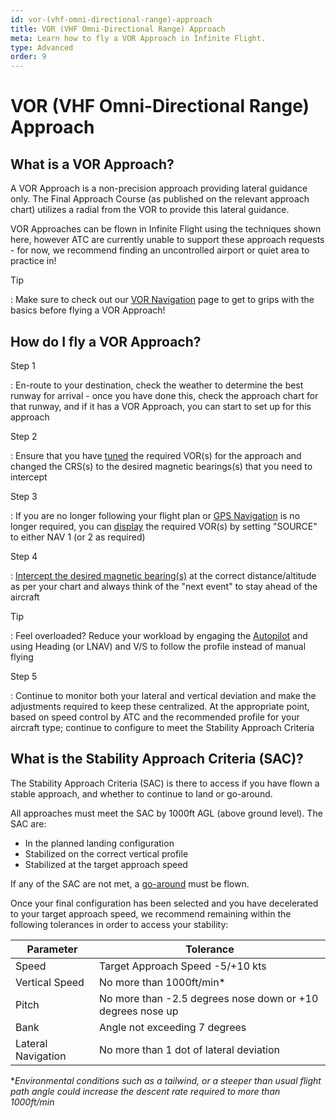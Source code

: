 ```yaml
---
id: vor-(vhf-omni-directional-range)-approach
title: VOR (VHF Omni-Directional Range) Approach
meta: Learn how to fly a VOR Approach in Infinite Flight.
type: Advanced
order: 9
---
```


# VOR (VHF Omni-Directional Range) Approach



## What is a VOR Approach?

A VOR Approach is a non-precision approach providing lateral guidance only. The Final Approach Course (as published on the relevant approach chart) utilizes a radial from the VOR to provide this lateral guidance. 



VOR Approaches can be flown in Infinite Flight using the techniques shown here, however ATC are currently unable to support these approach requests - for now, we recommend finding an uncontrolled airport or quiet area to practice in!



Tip

: Make sure to check out our [VOR Navigation](/guide/flying-guide/take-off-to-cruise/vor-(vhf-omni-directional-range)-navigation#vor-(vhf-omni-directional-range)-navigation) page to get to grips with the basics before flying a VOR Approach!



## How do I fly a VOR Approach?



Step 1

: En-route to your destination, check the weather to determine the best runway for arrival - once you have done this, check the approach chart for that runway, and if it has a VOR Approach, you can start to set up for this approach



Step 2

: Ensure that you have [tuned](/guide/getting-started-guide/pilot-user-interface/navigation#tuning-to-a-vor-or-adf) the required VOR(s) for the approach and changed the CRS(s) to the desired magnetic bearings(s) that you need to intercept



Step 3

: If you are no longer following your flight plan or [GPS Navigation](/guide/getting-started-guide/pilot-user-interface/navigation#gps-navigation) is no longer required, you can [display](/guide/getting-started-guide/pilot-user-interface/navigation#displaying-a-vor-in-your-aircraft) the required VOR(s) by setting "SOURCE" to either NAV 1 (or 2 as required)



Step 4

: [Intercept the desired magnetic bearing(s)](/guide/flying-guide/take-off-to-cruise/vor-(vhf-omni-directional-range)-navigation#how-to-navigate-using-a-vor) at the correct distance/altitude as per your chart and always think of the "next event" to stay ahead of the aircraft



Tip

: Feel overloaded? Reduce your workload by engaging the [Autopilot](/guide/getting-started-guide/pilot-user-interface/autopilot#autopilot) and using Heading (or LNAV) and V/S to follow the profile instead of manual flying



Step 5

: Continue to monitor both your lateral and vertical deviation and make the adjustments required to keep these centralized. At the appropriate point, based on speed control by ATC and the recommended profile for your aircraft type; continue to configure to meet the Stability Approach Criteria



## What is the Stability Approach Criteria (SAC)?

The Stability Approach Criteria (SAC) is there to access if you have flown a stable approach, and whether to continue to land or go-around.



All approaches must meet the SAC by 1000ft AGL (above ground level). The SAC are:



- In the planned landing configuration
- Stabilized on the correct vertical profile
- Stabilized at the target approach speed




If any of the SAC are not met, a [go-around](/guide/flying-guide/descent-to-landing/go-around-baulked-landing#go-around%2Fbaulked-landing) must be flown.



Once your final configuration has been selected and you have decelerated to your target approach speed, we recommend remaining  within the following tolerances in order to access your stability:



| Parameter          | Tolerance                                                  |
| ------------------ | ---------------------------------------------------------- |
| Speed              | Target Approach Speed -5/+10 kts                           |
| Vertical Speed     | No more than 1000ft/min*                                   |
| Pitch              | No more than -2.5 degrees nose down or +10 degrees nose up |
| Bank               | Angle not exceeding 7 degrees                              |
| Lateral Navigation | No more than 1 dot of lateral deviation                    |

**Environmental conditions such as a tailwind, or a steeper than usual flight path angle could increase the descent rate required to more than 1000ft/min*
